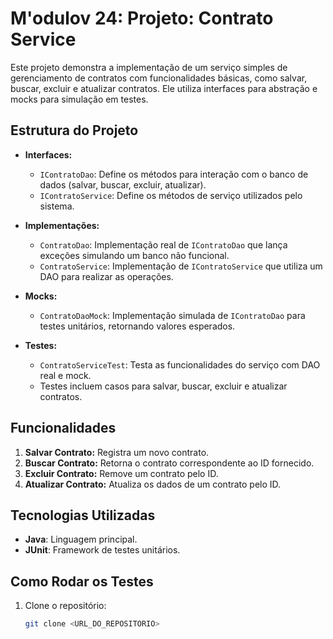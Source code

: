 # M'odulov 24: Projeto: Contrato Service

Este projeto demonstra a implementação de um serviço simples de gerenciamento de contratos com funcionalidades básicas, como salvar, buscar, excluir e atualizar contratos. Ele utiliza interfaces para abstração e mocks para simulação em testes.

## Estrutura do Projeto

- **Interfaces:**
  - `IContratoDao`: Define os métodos para interação com o banco de dados (salvar, buscar, excluir, atualizar).
  - `IContratoService`: Define os métodos de serviço utilizados pelo sistema.

- **Implementações:**
  - `ContratoDao`: Implementação real de `IContratoDao` que lança exceções simulando um banco não funcional.
  - `ContratoService`: Implementação de `IContratoService` que utiliza um DAO para realizar as operações.

- **Mocks:**
  - `ContratoDaoMock`: Implementação simulada de `IContratoDao` para testes unitários, retornando valores esperados.

- **Testes:**
  - `ContratoServiceTest`: Testa as funcionalidades do serviço com DAO real e mock.
  - Testes incluem casos para salvar, buscar, excluir e atualizar contratos.

## Funcionalidades

1. **Salvar Contrato:** Registra um novo contrato.
2. **Buscar Contrato:** Retorna o contrato correspondente ao ID fornecido.
3. **Excluir Contrato:** Remove um contrato pelo ID.
4. **Atualizar Contrato:** Atualiza os dados de um contrato pelo ID.

## Tecnologias Utilizadas

- **Java**: Linguagem principal.
- **JUnit**: Framework de testes unitários.

## Como Rodar os Testes

1. Clone o repositório:
   ```bash
   git clone <URL_DO_REPOSITORIO>

